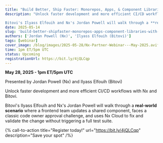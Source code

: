 ```yaml
---
title: "Build Better, Ship Faster: Monorepos, Apps, & Component Libraries with Nx Cloud"
description: "Unlock faster development and more efficient CI/CD workflows with Nx and Bitovi.

Bitovi's Ilyass Elfouih and Nx's Jordan Powell will walk through a **real-world scenario** where a frontend team updates a shared component, faces a classic code owner approval challenge, and uses Nx Cloud to fix and validate the change without triggering a full test suite."
date: 2025-05-14
slug: 'build-better-shipfaster-monorepos-apps-component-libraries-with-nx-cloud'
authors: ['Jordan Powell (Nx)', 'Ilyass Elfouih (Bitovi)']
tags: [webinar]
cover_image: /blog/images/2025-05-28/Nx-Partner-Webinar---May-2025.avif
time: 1pm ET/5pm UTC
status: Upcoming
registrationUrl: https://bit.ly/4jQLCqp
---
```


**May 28, 2025 - 1pm ET/5pm UTC**

Presented by Jordan Powell (Nx) and Ilyass Elfouih (Bitovi)

Unlock faster development and more efficient CI/CD workflows with Nx and Bitovi.

Bitovi's Ilyass Elfouih and Nx's Jordan Powell will walk through a **real-world scenario** where a frontend team updates a shared component, faces a classic code owner approval challenge, and uses Nx Cloud to fix and validate the change without triggering a full test suite.

{% call-to-action title="Register today!" url="https://bit.ly/4jQLCqp" description="Save your spot" /%}
